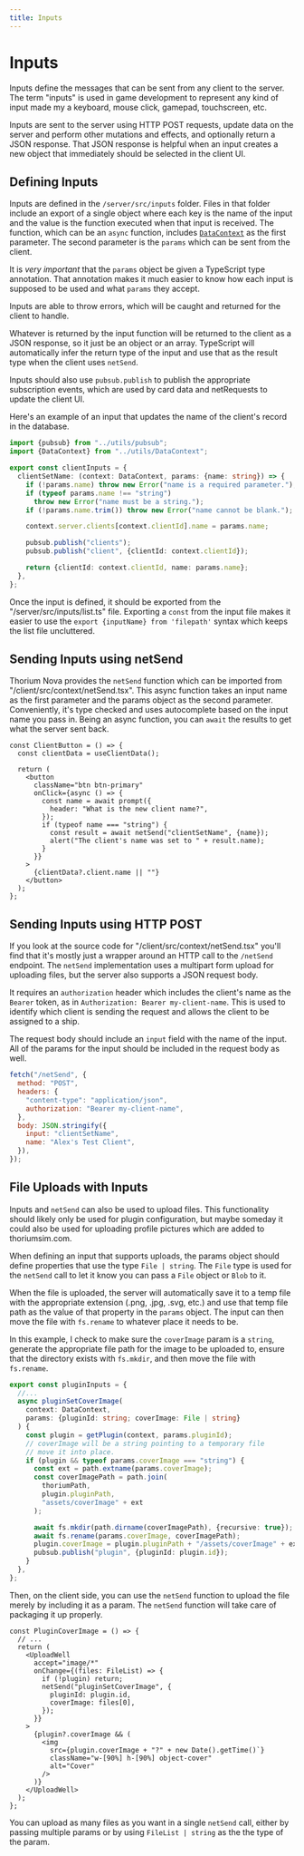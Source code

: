 ```yaml
---
title: Inputs
---
```


# Inputs

Inputs define the messages that can be sent from any client to the server. The
term "inputs" is used in game development to represent any kind of input made my
a keyboard, mouse click, gamepad, touchscreen, etc.

Inputs are sent to the server using HTTP POST requests, update data on the
server and perform other mutations and effects, and optionally return a JSON
response. That JSON response is helpful when an input creates a new object that
immediately should be selected in the client UI.

## Defining Inputs

Inputs are defined in the `/server/src/inputs` folder. Files in that folder
include an export of a single object where each key is the name of the input and
the value is the function executed when that input is received. The function,
which can be an `async` function, includes
[`DataContext`](/docs/development/datacontext) as the first parameter. The
second parameter is the `params` which can be sent from the client.

It is _very important_ that the `params` object be given a TypeScript type
annotation. That annotation makes it much easier to know how each input is
supposed to be used and what `params` they accept.

Inputs are able to throw errors, which will be caught and returned for the
client to handle.

Whatever is returned by the input function will be returned to the client as a
JSON response, so it just be an object or an array. TypeScript will
automatically infer the return type of the input and use that as the result type
when the client uses `netSend`.

Inputs should also use `pubsub.publish` to publish the appropriate subscription
events, which are used by card data and netRequests to update the client UI.

Here's an example of an input that updates the name of the client's record in
the database.

```ts
import {pubsub} from "../utils/pubsub";
import {DataContext} from "../utils/DataContext";

export const clientInputs = {
  clientSetName: (context: DataContext, params: {name: string}) => {
    if (!params.name) throw new Error("name is a required parameter.");
    if (typeof params.name !== "string")
      throw new Error("name must be a string.");
    if (!params.name.trim()) throw new Error("name cannot be blank.");

    context.server.clients[context.clientId].name = params.name;

    pubsub.publish("clients");
    pubsub.publish("client", {clientId: context.clientId});

    return {clientId: context.clientId, name: params.name};
  },
};
```

Once the input is defined, it should be exported from the
"/server/src/inputs/list.ts" file. Exporting a `const` from the input file makes
it easier to use the `export {inputName} from 'filepath'` syntax which keeps the
list file uncluttered.

## Sending Inputs using netSend

Thorium Nova provides the `netSend` function which can be imported from
"/client/src/context/netSend.tsx". This async function takes an input name as
the first parameter and the params object as the second parameter. Conveniently,
it's type checked and uses autocomplete based on the input name you pass in.
Being an async function, you can `await` the results to get what the server sent
back.

```tsx
const ClientButton = () => {
  const clientData = useClientData();

  return (
    <button
      className="btn btn-primary"
      onClick={async () => {
        const name = await prompt({
          header: "What is the new client name?",
        });
        if (typeof name === "string") {
          const result = await netSend("clientSetName", {name});
          alert("The client's name was set to " + result.name);
        }
      }}
    >
      {clientData?.client.name || ""}
    </button>
  );
};
```

## Sending Inputs using HTTP POST

If you look at the source code for "/client/src/context/netSend.tsx" you'll find
that it's mostly just a wrapper around an HTTP call to the `/netSend` endpoint.
The `netSend` implementation uses a multipart form upload for uploading files,
but the server also supports a JSON request body.

It requires an `authorization` header which includes the client's name as the
`Bearer` token, as in `Authorization: Bearer my-client-name`. This is used to
identify which client is sending the request and allows the client to be
assigned to a ship.

The request body should include an `input` field with the name of the input. All
of the params for the input should be included in the request body as well.

```js
fetch("/netSend", {
  method: "POST",
  headers: {
    "content-type": "application/json",
    authorization: "Bearer my-client-name",
  },
  body: JSON.stringify({
    input: "clientSetName",
    name: "Alex's Test Client",
  }),
});
```

## File Uploads with Inputs

Inputs and `netSend` can also be used to upload files. This functionality should
likely only be used for plugin configuration, but maybe someday it could also be
used for uploading profile pictures which are added to thoriumsim.com.

When defining an input that supports uploads, the params object should define
properties that use the type `File | string`. The `File` type is used for the
`netSend` call to let it know you can pass a `File` object or `Blob` to it.

When the file is uploaded, the server will automatically save it to a temp file
with the appropriate extension (.png, .jpg, .svg, etc.) and use that temp file
path as the value of that property in the `params` object. The input can then
move the file with `fs.rename` to whatever place it needs to be.

In this example, I check to make sure the `coverImage` param is a `string`,
generate the appropriate file path for the image to be uploaded to, ensure that
the directory exists with `fs.mkdir`, and then move the file with `fs.rename`.

```ts
export const pluginInputs = {
  //...
  async pluginSetCoverImage(
    context: DataContext,
    params: {pluginId: string; coverImage: File | string}
  ) {
    const plugin = getPlugin(context, params.pluginId);
    // coverImage will be a string pointing to a temporary file
    // move it into place.
    if (plugin && typeof params.coverImage === "string") {
      const ext = path.extname(params.coverImage);
      const coverImagePath = path.join(
        thoriumPath,
        plugin.pluginPath,
        "assets/coverImage" + ext
      );

      await fs.mkdir(path.dirname(coverImagePath), {recursive: true});
      await fs.rename(params.coverImage, coverImagePath);
      plugin.coverImage = plugin.pluginPath + "/assets/coverImage" + ext;
      pubsub.publish("plugin", {pluginId: plugin.id});
    }
  },
};
```

Then, on the client side, you can use the `netSend` function to upload the file
merely by including it as a param. The `netSend` function will take care of
packaging it up properly.

```tsx
const PluginCoverImage = () => {
  // ...
  return (
    <UploadWell
      accept="image/*"
      onChange={(files: FileList) => {
        if (!plugin) return;
        netSend("pluginSetCoverImage", {
          pluginId: plugin.id,
          coverImage: files[0],
        });
      }}
    >
      {plugin?.coverImage && (
        <img
          src={plugin.coverImage + "?" + new Date().getTime()`}
          className="w-[90%] h-[90%] object-cover"
          alt="Cover"
        />
      )}
    </UploadWell>
  );
};
```

You can upload as many files as you want in a single `netSend` call, either by
passing multiple params or by using `FileList | string` as the the type of the
param.
